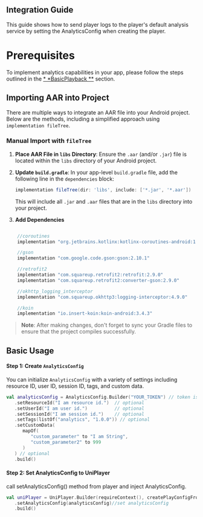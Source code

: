 ## Integration Guide

This guide shows how to send player logs to the player's default analysis service by setting the
AnalyticsConfig when creating the player.

# Prerequisites

To implement analytics capabilities in your app, please follow the steps outlined in the [*
*BasicPlayback
**](https://github.com/BlendVision/Android-Player-SDK/tree/feature/integrate_sample/BasicPlayback)
section.

## Importing AAR into Project

There are multiple ways to integrate an AAR file into your Android project. Below are the methods,
including a simplified approach using `implementation fileTree`.

### Manual Import with `fileTree`

1. **Place AAR File in `libs` Directory**: Ensure the `.aar` (and/or `.jar`) file is located within
   the `libs` directory of your Android project.

2. **Update `build.gradle`**: In your app-level `build.gradle` file, add the following line in
   the `dependencies` block:

    ```gradle
    implementation fileTree(dir: 'libs', include: ['*.jar', '*.aar'])
    ```

   This will include all `.jar` and `.aar` files that are in the `libs` directory into your project.

3. **Add Dependencies**

```gradle

    //coroutines
    implementation "org.jetbrains.kotlinx:kotlinx-coroutines-android:1.7.3"

    //gson
    implementation "com.google.code.gson:gson:2.10.1"

    //retrofit2
    implementation "com.squareup.retrofit2:retrofit:2.9.0"
    implementation "com.squareup.retrofit2:converter-gson:2.9.0"

    //okhttp_logging_interceptor
    implementation "com.squareup.okhttp3:logging-interceptor:4.9.0"

    //koin
    implementation "io.insert-koin:koin-android:3.4.3"

```

> **Note**: After making changes, don't forget to sync your Gradle files to ensure that the project
> compiles successfully.

## Basic Usage

#### Step 1: Create `AnalyticsConfig`

You can initialize `AnalyticsConfig` with a variety of settings including resource ID, user ID,
session ID, tags, and custom data.

```kotlin
val analyticsConfig = AnalyticsConfig.Builder("YOUR_TOKEN") // token is required
   .setResourceId("I am resource id.")  // optional
   .setUserId("I am user id.")          // optional
   .setSessionId("I am session id.")    // optional
   .setTags(listOf("analytics", "1.0.0")) // optional
   .setCustomData(
      mapOf(
         "custom_parameter" to "I am String",
         "custom_parameter2" to 999
      )
   ) // optional
   .build()
```

#### Step 2: Set AnalyticsConfig to UniPlayer

call setAnalyticsConfig() method from player and inject AnalyticsConfig.

```kotlin
val uniPlayer = UniPlayer.Builder(requireContext(), createPlayConfigFromArgument())
   .setAnalyticsConfig(analyticsConfig)//set analyticsConfig
   .build()
```




